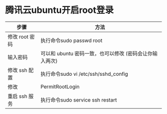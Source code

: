 # 腾讯云ubuntu开启root登录
| 步骤  | 方法  |
| --- | --- |
| 修改 root 密码 | 执行命令sudo passwd root |
| 输入密码 | 可以和 ubuntu 密码一致，也可以修改 (密码会让你输入两次) |
| 修改 ssh 配置 | 执行命令sudo vi /etc/ssh/sshd\_config |
| 修改  | PermitRootLogin |
| 重启 ssh 服务 | 执行命令sudo service ssh restart |